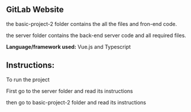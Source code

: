**GitLab Website**
--------------------------------------------------------------------------------------------------------------------------------------------------------------------------------------------

the basic-project-2 folder contains the all the files and fron-end code.

the server folder contains the back-end server code and all required files.
 
**Language/framework used:** Vue.js and Typescript

**Instructions:**
--------------------------------------------------------------------------------------------------------------------------------------------------------------------------------------------

To run the project

First go to the server folder and read its instructions

then go to basic-project-2 folder and read its instructions
